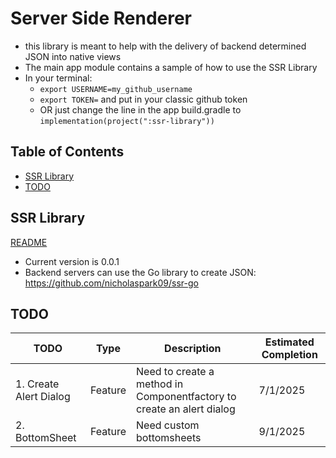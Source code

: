 # Server Side Renderer

- this library is meant to help with the delivery of backend determined JSON into native views
- The main app module contains a sample of how to use the SSR Library
- In your terminal:
  - `export USERNAME=my_github_username`
  - `export TOKEN=` and put in your classic github token
  - OR just change the line in the app build.gradle to `implementation(project(":ssr-library"))`

## Table of Contents
- [SSR Library](#ssr-library)
- [TODO](#todo)

## SSR Library
[README](./ssr-library/README.md)
- Current version is 0.0.1
- Backend servers can use the Go library to create JSON: https://github.com/nicholaspark09/ssr-go

## TODO
| TODO                   | Type    | Description                                                           | Estimated Completion |
|------------------------|---------|-----------------------------------------------------------------------|----------------------|
| 1. Create Alert Dialog | Feature | Need to create a method in Componentfactory to create an alert dialog | 7/1/2025             |
| 2. BottomSheet         | Feature | Need custom bottomsheets                                              | 9/1/2025             |